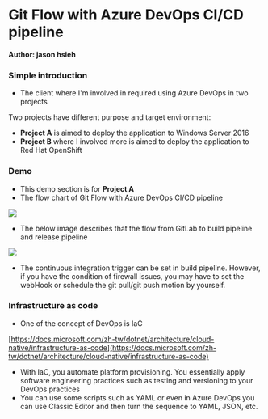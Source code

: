 # Git Flow with Azure DevOps CI/CD pipeline

**Author: jason hsieh**

### **Simple introduction**

- The client where I'm involved in required using Azure DevOps in two projects

Two projects have different purpose and target environment:

- **Project A** is aimed to deploy the application to Windows Server 2016
- **Project B** where I involved more is aimed to deploy the application to Red Hat OpenShift

### Demo

- This demo section is for **Project A**
- The flow chart of Git Flow with Azure DevOps CI/CD pipeline

![](https://i.imgur.com/6Xmp56B.png)

- The below image describes that the flow from GitLab to build pipeline and release pipeline

![](https://imgur.com/gFmrN5O)

- The continuous integration trigger can be set in build pipeline. However, if you have the condition of firewall issues, you may have to set the webHook or schedule the git pull/git push motion by yourself.

### Infrastructure as code

- One of the concept of DevOps is IaC

[https://docs.microsoft.com/zh-tw/dotnet/architecture/cloud-native/infrastructure-as-code](https://docs.microsoft.com/zh-tw/dotnet/architecture/cloud-native/infrastructure-as-code)

- With IaC, you automate platform provisioning. You essentially apply software engineering practices such as testing and versioning to your DevOps practices
- You can use some scripts such as YAML or even in Azure DevOps you can use Classic Editor and then turn the sequence to YAML, JSON, etc.
